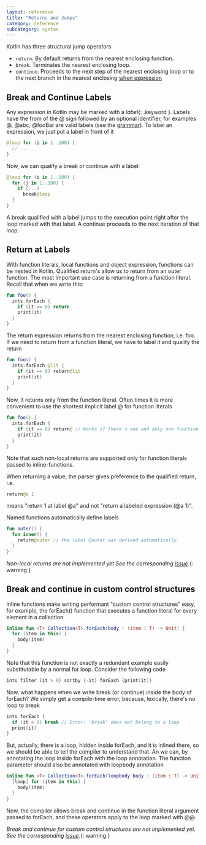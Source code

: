 ```yaml
---
layout: reference
title: "Returns and Jumps"
category: reference
subcategory: syntax
---
```


Kotlin has three structural jump operators

* `return`. By default returns from the nearest enclosing function.
* `break`. Terminates the nearest enclosing loop.
* `continue`. Proceeds to the next step of the nearest enclosing loop or to the next branch in the nearest enclosing [when expression](control-flow.html#when-expression)

## Break and Continue Labels

Any expression in Kotlin may be marked with a *label*{: .keyword }.
Labels have the from of the @ sign followed by an optional identifier, for examples @, @abc, @fooBar are valid labels (see the [grammar](grammar.html#label)).
To label an expression, we just put a label in front of it

``` kotlin
@loop for (i in 1..100) {
  // ...
}
```

Now, we can qualify a break or continue with a label:

``` kotlin
@loop for (i in 1..100) {
  for (j in 1..100) {
    if (...)
      break@loop
  }
}
```

A break qualified with a label jumps to the execution point right after the loop marked with that label. A continue proceeds to the next iteration of that loop.


## Return at Labels

With function literals, local functions and object expression, functions can be nested in Kotlin. Qualified return's allow us to return from an outer function. The most important use case is returning from a function literal. Recall that when we write this:

``` kotlin
fun foo() {
  ints.forEach {
    if (it == 0) return
    print(it)
  }
}
```

The return expression returns from the nearest enclosing function, i.e. foo. If we need to return from a function literal, we have to label it and qualify the return

``` kotlin
fun foo() {
  ints.forEach @lit {
    if (it == 0) return@lit
    print(it)
  }
}
```

Now, it returns only from the function literal. Often times it is more convenient to use the shortest implicit label @ for function literals

``` kotlin
fun foo() {
  ints.forEach {
    if (it == 0) return@ // Works if there's one and only one function literal in lexical scope up to named entity (function or class)
    print(it)
  }
}
```

Note that such non-local returns are supported only for function literals passed to inline-functions.

When returning a value, the parser gives preference to the qualified return, i.e.

``` kotlin
return@a 1
```

means "return 1 at label @a" and not "return a labeled expression (@a 1)".

Named functions automatically define labels

``` kotlin
fun outer() {
  fun inner() {
    return@outer // the label @outer was defined automatically
  }
}
```

*Non-local returns are not implemented yet
 See the corresponding [issue](http://youtrack.jetbrains.com/issue/KT-1435).*{: warning }

## Break and continue in custom control structures

Inline functions make writing performant "custom control structures" easy, for example, the forEach() function that executes a function literal for every element in a collection

``` kotlin
inline fun <T> Collection<T>.forEach(body : (item : T) -> Unit) {
  for (item in this) {
    body(item)
  }
}
```

Note that this function is not exactly a redundant example easily substitutable by a normal for loop. Consider the following code

``` kotlin
ints filter {it > 0} sortby {-it} forEach {print(it)}
```

Now, what happens when we write break (or continue) inside the body of forEach? We simply get a compile-time error, because, lexically, there's no loop to break

``` kotlin
ints forEach {
  if (it < 0) break // Error: 'break' does not belong to a loop
  print(it)
}
```

But, actually, there is a loop, hidden inside forEach, and it is inlined there, so we should be able to tell the compiler to understand that. An we can, by annotating the loop inside forEach with the loop annotation. The function parameter should also be annotated with loopbody annotation

``` kotlin
inline fun <T> Collection<T>.forEach(loopbody body : (item : T) -> Unit) {
  [loop] for (item in this) {
    body(item)
  }
}
```

Now, the compiler allows break and continue in the function literal argument passed to forEach, and these operators apply to the loop marked with @@.

*Break and continue for custom control structures are not implemented yet. See the corresponding [issue](http://youtrack.jetbrains.com/issue/KT-1436).*{: warning }
